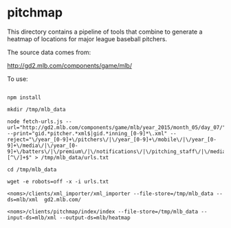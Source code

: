 # pitchmap

This directory contains a pipeline of tools that combine to generate a heatmap of locations for major league baseball pitchers.

The source data comes from:

http://gd2.mlb.com/components/game/mlb/

To use:

```

npm install

mkdir /tmp/mlb_data

node fetch-urls.js --url="http://gd2.mlb.com/components/game/mlb/year_2015/month_05/day_07/" --print="gid.*pitcher.*xml$|gid.*inning_[0-9]*\.xml" --reject="\/year_[0-9]+\/pitchers\/|\/year_[0-9]+\/mobile\/|\/year_[0-9]+\/media\/|\/year_[0-9]+\/batters\/|\/premium\/|\/notifications\/|\/pitching_staff\/|\/media\/|\/batters\/|\/[^\/]+\.[^\/]+$" > /tmp/mlb_data/urls.txt

cd /tmp/mlb_data

wget -e robots=off -x -i urls.txt

<noms>/clients/xml_importer/xml_importer --file-store=/tmp/mlb_data --ds=mlb/xml  gd2.mlb.com/

<noms>/clients/pitchmap/index/index --file-store=/tmp/mlb_data --input-ds=mlb/xml --output-ds=mlb/heatmap
```
